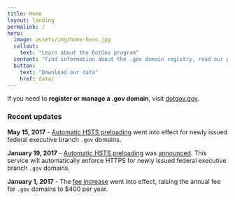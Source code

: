 ```yaml
---
title: Home
layout: landing
permalink: /
hero:
  image: assets/img/home-hero.jpg
  callout:
    text: "Learn about the DotGov program"
  content: "Find information about the .gov domain registry, read our policies, or download data about .gov domains."
  button:
    text: "Download our data"
    href: data/
---
```


If you need to **register or manage a .gov domain**, visit [dotgov.gov](https://www.dotgov.gov).

### Recent updates

**May 15, 2017** - [Automatic HSTS preloading](hsts-preloading/) went into effect for newly issued federal executive branch `.gov` domains.

**January 19, 2017** - [Automatic HSTS preloading](hsts-preloading/) was [announced](https://cio.gov/automatic-https-enforcement-new-executive-branch-gov-domains/). This service will automatically enforce HTTPS for newly issued federal executive branch `.gov` domains.

**January 1, 2017** - The [fee increase](faqs/#fee-increase) went into effect, raising the annual fee for `.gov` domains to $400 per year.
